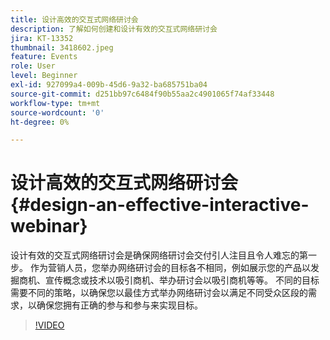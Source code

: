 ```yaml
---
title: 设计高效的交互式网络研讨会
description: 了解如何创建和设计有效的交互式网络研讨会
jira: KT-13352
thumbnail: 3418602.jpeg
feature: Events
role: User
level: Beginner
exl-id: 927099a4-009b-45d6-9a32-ba685751ba04
source-git-commit: d251bb97c6484f90b55aa2c4901065f74af33448
workflow-type: tm+mt
source-wordcount: '0'
ht-degree: 0%

---
```


# 设计高效的交互式网络研讨会 {#design-an-effective-interactive-webinar}

设计有效的交互式网络研讨会是确保网络研讨会交付引人注目且令人难忘的第一步。 作为营销人员，您举办网络研讨会的目标各不相同，例如展示您的产品以发掘商机、宣传概念或技术以吸引商机、举办研讨会以吸引商机等等。 不同的目标需要不同的策略，以确保您以最佳方式举办网络研讨会以满足不同受众区段的需求，以确保您拥有正确的参与和参与来实现目标。

>[!VIDEO](https://video.tv.adobe.com/v/3418602?quality=12&learn=on)
